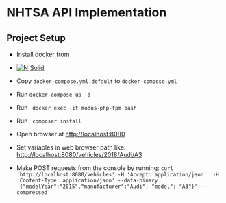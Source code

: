 # NHTSA API Implementation

## Project Setup
- Install docker from

-  [![N|Solid](https://encrypted-tbn0.gstatic.com/images?q=tbn:ANd9GcQ-0MrYiAg8HM5BBELjugGdJL49RalukC84OPlOi8LaBU16MetEVlVtW6W1jpZJS_qlwZA)](https://www.docker.com/products/docker-desktop) 

- Copy `docker-compose.yml.default` to `docker-compose.yml`
- Run ````docker-compose up -d````
- Run ```` docker exec -it modus-php-fpm bash````
- Run ```` composer install````
- Open browser at [http://localhost:8080](http://localhost:8080)
- Set variables in web browser path like: [http://localhost:8080/vehicles/2018/Audi/A3](http://localhost:8080/vehicles/2018/Audi/A3)
- Make POST requests from the console by running: ```curl 'http://localhost:8080/vehicles' -H 'Accept: application/json'  -H 'Content-Type: application/json' --data-binary '{"modelYear":"2015","manufacturer":"Audi", "model": "A3"}' --compressed```